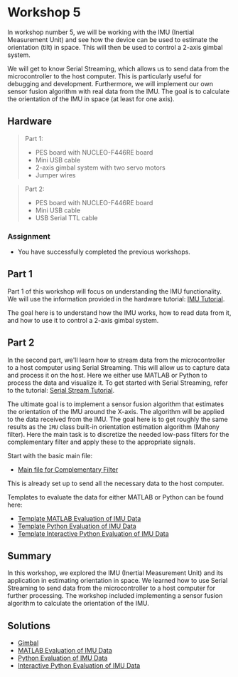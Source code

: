 <!-- link list -->
[0]: https://os.mbed.com/platforms/ST-Nucleo-F446RE/

# Workshop 5

In workshop number 5, we will be working with the IMU (Inertial Measurement Unit) and see how the device can be used to estimate the orientation (tilt) in space. This will then be used to control a 2-axis gimbal system.

We will get to know Serial Streaming, which allows us to send data from the microcontroller to the host computer. This is particularly useful for debugging and development. Furthermore, we will implement our own sensor fusion algorithm with real data from the IMU. The goal is to calculate the orientation of the IMU in space (at least for one axis).

## Hardware

>Part 1:
> - PES board with NUCLEO-F446RE board
> - Mini USB cable
> - 2-axis gimbal system with two servo motors
> - Jumper wires

>Part 2:
> - PES board with NUCLEO-F446RE board
> - Mini USB cable
> - USB Serial TTL cable

### Assignment

- You have successfully completed the previous workshops.

## Part 1

Part 1 of this workshop will focus on understanding the IMU functionality. We will use the information provided in the hardware tutorial: [IMU Tutorial](../markdown/imu.md).

The goal here is to understand how the IMU works, how to read data from it, and how to use it to control a 2-axis gimbal system.

## Part 2

In the second part, we'll learn how to stream data from the microcontroller to a host computer using Serial Streaming. This will allow us to capture data and process it on the host. Here we either use MATLAB or Python to process the data and visualize it. To get started with Serial Streaming, refer to the tutorial: [Serial Stream Tutorial](../markdown/serial_stream.md).

The ultimate goal is to implement a sensor fusion algorithm that estimates the orientation of the IMU around the X-axis. The algorithm will be applied to the data received from the IMU. The goal here is to get roughly the same results as the ``IMU`` class built-in orientation estimation algorithm (Mahony filter). Here the main task is to discretize the needed low-pass filters for the complementary filter and apply these to the appropriate signals.

Start with the basic main file:

- [Main file for Complementary Filter](../solutions/main_comp_filter.cpp)

This is already set up to send all the necessary data to the host computer.

Templates to evaluate the data for either MATLAB or Python can be found here:

- [Template MATLAB Evaluation of IMU Data](../templates/matlab/serial_stream_comp_filter.m)
- [Template Python Evaluation of IMU Data](../templates/python/serial_stream_comp_filter.py)
- [Template Interactive Python Evaluation of IMU Data](../templates/python/serial_stream_comp_filter.ipynb)

## Summary

In this workshop, we explored the IMU (Inertial Measurement Unit) and its application in estimating orientation in space. We learned how to use Serial Streaming to send data from the microcontroller to a host computer for further processing. The workshop included implementing a sensor fusion algorithm to calculate the orientation of the IMU.

## Solutions

- [Gimbal](../solutions/main_gimbal.cpp)
- [MATLAB Evaluation of IMU Data](../matlab/serial_stream_comp_filter.m)
- [Python Evaluation of IMU Data](../python/serial_stream_comp_filter.py)
- [Interactive Python Evaluation of IMU Data](../python/serial_stream_comp_filter.ipynb)
